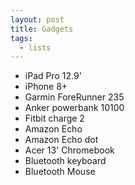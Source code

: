 ```yaml
---  
layout: post
title: Gadgets
tags:
  - lists
---
```


* iPad Pro 12.9'
* iPhone 8+
* Garmin ForeRunner 235
* Anker powerbank 10100
* Fitbit charge 2
* Amazon Echo
* Amazon Echo dot
* Acer 13' Chromebook
* Bluetooth keyboard
* Bluetooth Mouse

